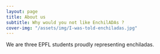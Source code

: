 ```yaml
---
layout: page
title: About us
subtitle: Why would you not like EnchilADAs ?
cover-img: "/assets/img/I-was-told-enchiladas.jpg"
---
```


We are three EPFL students proudly representing enchiladas.
